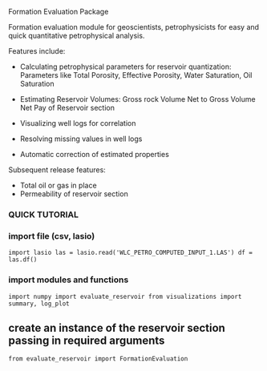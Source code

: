 Formation Evaluation Package

Formation evaluation module for geoscientists, petrophysicists for easy and quick quantitative petrophysical analysis.

Features include:

-   Calculating petrophysical parameters for reservoir quantization:
        Parameters like Total Porosity, Effective Porosity, Water Saturation, Oil Saturation

-   Estimating Reservoir Volumes:
                Gross rock Volume
                Net to Gross Volume
                Net Pay of Reservoir section

-   Visualizing well logs for correlation

-   Resolving missing values in well logs

-   Automatic correction of estimated properties

Subsequent release features:

-   Total oil or gas in place
-   Permeability of reservoir section

### QUICK TUTORIAL

### import file (csv, lasio)
`import lasio
las = lasio.read('WLC_PETRO_COMPUTED_INPUT_1.LAS')
df = las.df()
`
### import modules and functions
`import numpy
import evaluate_reservoir
from visualizations import summary, log_plot`

## create an instance of the reservoir section passing in required arguments
`from evaluate_reservoir import FormationEvaluation`

